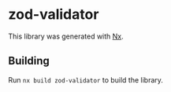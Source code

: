 # zod-validator

This library was generated with [Nx](https://nx.dev).

## Building

Run `nx build zod-validator` to build the library.
